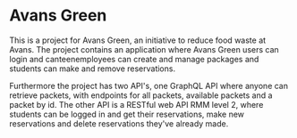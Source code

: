 # Avans Green

This is a project for Avans Green, an initiative to reduce food waste at Avans. 
The project contains an application where Avans Green users can login and canteenemployees can create and manage packages and students can make and remove reservations. 

Furthermore the project has two API's, one GraphQL API where anyone can retrieve packets, with endpoints for all packets, available packets and a packet by id. 
The other API is a RESTful web API RMM level 2, where students can be logged in and get their reservations, make new reservations and delete reservations they've already made. 
